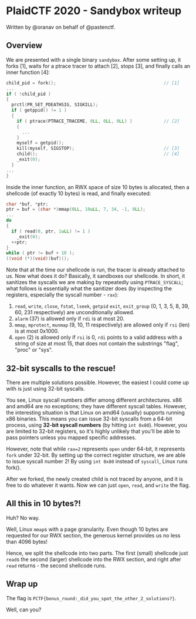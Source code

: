 # PlaidCTF 2020 - Sandybox writeup

Written by @oranav on behalf of @pastenctf.

## Overview

We are presented with a single binary `sandybox`. After some setting up, it forks [1], waits for a ptrace tracer to attach [2], stops [3], and finally calls an inner function [4]:

```c
child_pid = fork();                                         // [1]
...
if ( !child_pid )
{
  prctl(PR_SET_PDEATHSIG, SIGKILL);
  if ( getppid() != 1 )
  {
    if ( ptrace(PTRACE_TRACEME, 0LL, 0LL, 0LL) )            // [2]
    {
      ...
    }
    myself = getpid();
    kill(myself, SIGSTOP);                                  // [3]
    child();                                                // [4]
    _exit(0);
  }
...
}
```

Inside the inner function, an RWX space of size 10 bytes is allocated, then a shellcode (of exactly 10 bytes) is read, and finally executed:

```c
char *buf, *ptr;
ptr = buf = (char *)mmap(0LL, 10uLL, 7, 34, -1, 0LL);
...
do
{
  if ( read(0, ptr, 1uLL) != 1 )
    _exit(0);
  ++ptr;
}
while ( ptr != buf + 10 );
((void (*)(void))buf)();
```

Note that at the time our shellcode is run, the tracer is already attached to us. Now what does it do? Basically, it sandboxes our shellcode. In short, it sanitizes the syscalls we are making by repeatedly using `PTRACE_SYSCALL`; what follows is essentially what the sanitizer does (by inspecting the registers, especially the syscall number - `rax`):

1. `read`, `write`, `close`, `fstat`, `lseek`, `getpid` `exit`, `exit_group` (0, 1, 3, 5, 8, 39, 60, 231 respectively) are unconditionally allowed.
2. `alarm` (37) is allowed only if `rdi` is at most 20.
3. `mmap`, `mprotect`, `munmap` (9, 10, 11 respectively) are allowed only if `rsi` (len) is at most 0x1000.
4. `open` (2) is allowed only if `rsi` is 0, `rdi` points to a valid address with a string of size at most 15, that does not contain the substrings "flag", "proc" or "sys".

## 32-bit syscalls to the rescue!

There are multiple solutions possible. However, the easiest I could come up with is just using 32-bit syscalls.

You see, Linux syscall numbers differ among different architectures. x86 and amd64 are no exceptions; they have different syscall tables. However, the interesting situation is that Linux on amd64 (usually) supports running x86 binaries. This means you can issue 32-bit syscalls from a 64-bit process, using **32-bit syscall numbers** (by hitting `int 0x80`). However, you are limited to 32-bit registers, so it's highly unlikely that you'll be able to pass pointers unless you mapped specific addresses.

However, note that while `rax=2` represents `open` under 64-bit, it represents `fork` under 32-bit. By setting up the correct register structure, we are able to issue syscall number 2! By using `int 0x80` instead of `syscall`, Linux runs fork().

After we forked, the newly created child is not traced by anyone, and it is free to do whatever it wants. Now we can just `open`, `read`, and `write` the flag.

## All this in 10 bytes?!

Huh? No way.

Well, Linux `mmap`s with a page granularity. Even though 10 bytes are requested for our RWX section, the generous kernel provides us no less than 4096 bytes!

Hence, we split the shellcode into two parts. The first (small) shellcode just `read`s the second (larger) shellcode into the RWX section, and right after `read` returns - the second shellcode runs.

## Wrap up

The flag is `PCTF{bonus_round:_did_you_spot_the_other_2_solutions?}`.

Well, can you?
